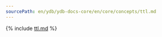 ```yaml
---
sourcePath: en/ydb/ydb-docs-core/en/core/concepts/ttl.md
---
```


{% include [ttl.md](_includes/ttl.md) %}
